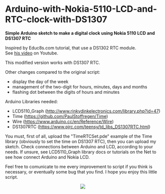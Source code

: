 # Arduino-with-Nokia-5110-LCD-and-RTC-clock-with-DS1307
<b>Simple Arduino sketch to make  a digital clock using Nokia 5110 LCD and DS1307 RTC</b>

Inspired by Educ8s.com tutorial, that use a DS1302 RTC module. 
<br>
See <a href="https://youtu.be/pN59R0eoXUQ" target="_blank">his video</a> on Youtube.

This modified version works with DS1307 RTC.

Other changes compared to the original script:
- display the day of the week
- management of the two-digit for hours, minutes, days and months
- flashing dot between the digits of hours and minutes

Arduino Libraries needed:
 - LCD5110_Graph (http://www.rinkydinkelectronics.com/library.php?id=47)
 - Time (https://github.com/PaulStoffregen/Time)
 - Wire (https://www.arduino.cc/en/Reference/Wire)
 - DS1307RTC (https://www.pjrc.com/teensy/td_libs_DS1307RTC.html)

You must, first of all, upload the "TimeRTCSet.pde" example of the Time library (obviously to set the time on DS1307 RTC), then you can upload my sketch.
Check connections between Arduino and LCD, according to your needs. 
If unsure, see LCD5110_Graph library docs or tutorials on the Net to see how connect Arduino and Nokia LCD.

Feel free to comunicate to me every improvement to script if you think is necessary, or eventually some bug that you find.
I hope you enjoy this little script.

<div align="center">
<a href="http://wtfpl.net" target"_blank"><img src="http://www.wtfpl.net/wp-content/uploads/2012/12/wtfpl-badge-1.png"></a>
</div>
